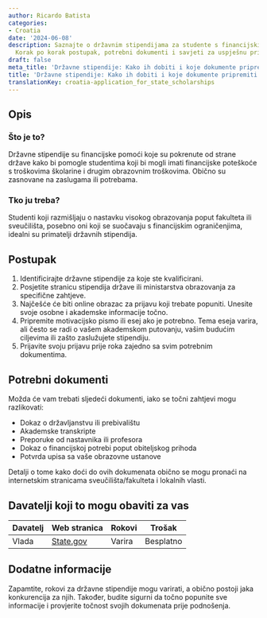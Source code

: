 ```yaml
---
author: Ricardo Batista
categories:
- Croatia
date: '2024-06-08'
description: Saznajte o državnim stipendijama za studente s financijskim poteškoćama.
  Korak po korak postupak, potrebni dokumenti i savjeti za uspješnu prijavu.
draft: false
meta_title: 'Državne stipendije: Kako ih dobiti i koje dokumente pripremiti'
title: 'Državne stipendije: Kako ih dobiti i koje dokumente pripremiti'
translationKey: croatia-application_for_state_scholarships
---
```



## Opis

### Što je to?
Državne stipendije su financijske pomoći koje su pokrenute od strane države kako bi pomogle studentima koji bi mogli imati financijske poteškoće s troškovima školarine i drugim obrazovnim troškovima. Obično su zasnovane na zaslugama ili potrebama.

### Tko ju treba?
Studenti koji razmišljaju o nastavku visokog obrazovanja poput fakulteta ili sveučilišta, posebno oni koji se suočavaju s financijskim ograničenjima, idealni su primatelji državnih stipendija.

## Postupak

1. Identificirajte državne stipendije za koje ste kvalificirani.
2. Posjetite stranicu stipendija države ili ministarstva obrazovanja za specifične zahtjeve.
3. Najčešće će biti online obrazac za prijavu koji trebate popuniti. Unesite svoje osobne i akademske informacije točno.
4. Pripremite motivacijsko pismo ili esej ako je potrebno. Tema eseja varira, ali često se radi o vašem akademskom putovanju, vašim budućim ciljevima ili zašto zaslužujete stipendiju.
5. Prijavite svoju prijavu prije roka zajedno sa svim potrebnim dokumentima.

## Potrebni dokumenti

Možda će vam trebati sljedeći dokumenti, iako se točni zahtjevi mogu razlikovati:

- Dokaz o državljanstvu ili prebivalištu
- Akademske transkripte
- Preporuke od nastavnika ili profesora
- Dokaz o financijskoj potrebi poput obiteljskog prihoda
- Potvrda upisa sa vaše obrazovne ustanove

Detalji o tome kako doći do ovih dokumenata obično se mogu pronaći na internetskim stranicama sveučilišta/fakulteta i lokalnih vlasti.

## Davatelji koji to mogu obaviti za vas

| Davatelj      | Web stranica   | Rokovi    | Trošak    |
|---------------|---------------|-----------|-----------|
| Vlada         | [State.gov](http://www.state.gov)   | Varira    | Besplatno   |

## Dodatne informacije

Zapamtite, rokovi za državne stipendije mogu varirati, a obično postoji jaka konkurencija za njih. Također, budite sigurni da točno popunite sve informacije i provjerite točnost svojih dokumenata prije podnošenja.